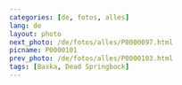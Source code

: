 ```yaml
---
categories: [de, fotos, alles]
lang: de
layout: photo
next_photo: /de/fotos/alles/P0000097.html
picname: P0000101
prev_photo: /de/fotos/alles/P0000103.html
tags: [Baska, Dead Springbock]
---
```

